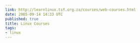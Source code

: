 ```yaml
---
link: http://learnlinux.tsf.org.za/courses/web-courses.html
date: 2005-09-14 14:33 UTC
published: true
title: Linux Courses
tags:
- linux
---
```



